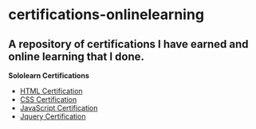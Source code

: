 # certifications-onlinelearning
<h2>A repository of certifications I have earned and online learning that I done.</h2>

<strong>Sololearn Certifications</strong>
- <a href="https://www.sololearn.com/Certificate/1014-324133/pdf/">HTML Certification</a>
- <a href="https://www.sololearn.com/Certificate/1023-324133/pdf/">CSS Certification</a>
- <a href="https://www.sololearn.com/Certificate/1024-324133/pdf/">JavaScript Certification</a>
- <a href="https://www.sololearn.com/Certificate/1082-324133/pdf/">Jquery Certification</a>
